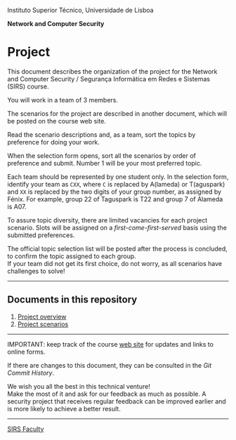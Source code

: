 Instituto Superior Técnico, Universidade de Lisboa

**Network and Computer Security**

# Project

This document describes the organization of the project for the Network and Computer Security / Segurança Informática em Redes e Sistemas (SIRS) course.

You will work in a team of 3 members.

The scenarios for the project are described in another document, which will be posted on the course web site.

Read the scenario descriptions and, as a team, sort the topics by preference for doing your work.

When the selection form opens, sort all the scenarios by order of preference and submit.
Number 1 will be your most preferred topic.

Each team should be represented by one student only.
In the selection form, identify your team as `CXX`, where `C` is replaced by A(lameda) or T(aguspark) and `XX` is replaced by the two digits of your group number, as assigned by Fénix.
For example, group 22 of Taguspark is T22 and group 7 of Alameda is A07.

To assure topic diversity, there are limited vacancies for each project scenario.
Slots will be assigned on a _first-come-first-served_ basis using the submitted preferences.

The official topic selection list will be posted after the process is concluded, to confirm the topic assigned to each group.  
If your team did not get its first choice, do not worry, as all scenarios have challenges to solve!

----

## Documents in this repository

1. [Project overview](project_overview.md)
2. [Project scenarios](project_scenarios.md)

----

IMPORTANT: keep track of the course [web site](https://fenix.tecnico.ulisboa.pt/disciplinas/SIRS11/2024-2025/1-semestre) for updates and links to online forms.

If there are changes to this document, they can be consulted in the _Git Commit History_.

We wish you all the best in this technical venture!  
Make the most of it and ask for our feedback as much as possible.
A security project that receives regular feedback can be improved earlier and is more likely to achieve a better result.







----

[SIRS Faculty](mailto:meic-sirs@disciplinas.tecnico.ulisboa.pt)
